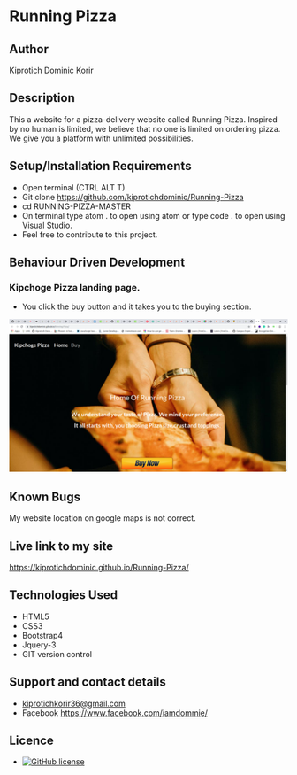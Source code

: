 # Running Pizza

## Author

Kiprotich Dominic Korir

## Description

This a website for a pizza-delivery website called Running Pizza. Inspired by no human is limited, we believe that no one is limited on ordering pizza.
We give you a platform with unlimited possibilities.

## Setup/Installation Requirements

- Open terminal (CTRL ALT T)
- Git clone  <https://github.com/kiprotichdominic/Running-Pizza>
- cd RUNNING-PIZZA-MASTER
- On terminal type atom . to open using atom or type code . to open using Visual Studio.
- Feel free to contribute to this project.

## Behaviour Driven Development
 ### Kipchoge Pizza landing page.
 - You click the buy button and it takes you to the buying section.
<img src="images/home.png">

## Known Bugs

My website location on google maps is not correct.

## Live link to my site

<https://kiprotichdominic.github.io/Running-Pizza/>

## Technologies Used

- HTML5
- CSS3
- Bootstrap4
- Jquery-3
- GIT version control

## Support and contact details

- kiprotichkorir36@gmail.com
- Facebook <https://www.facebook.com/iamdommie/>

## Licence

- [![GitHub license](https://img.shields.io/github/license/Naereen/StrapDown.js.svg)](https://github.com/Naereen/StrapDown.js/blob/master/LICENSE)
